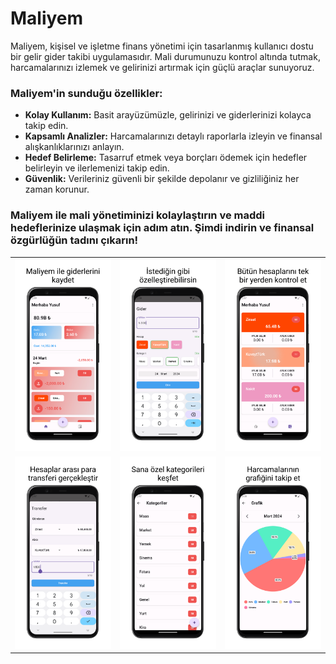 # Maliyem

<p>Maliyem, kişisel ve işletme finans yönetimi için tasarlanmış kullanıcı dostu bir gelir gider takibi uygulamasıdır. Mali durumunuzu kontrol altında tutmak, harcamalarınızı izlemek ve gelirinizi artırmak için güçlü araçlar sunuyoruz.</p>

### Maliyem'in sunduğu özellikler:

- <b>Kolay Kullanım:</b> Basit arayüzümüzle, gelirinizi ve giderlerinizi kolayca takip edin.
- <b>Kapsamlı Analizler:</b> Harcamalarınızı detaylı raporlarla izleyin ve finansal alışkanlıklarınızı anlayın.
- <b>Hedef Belirleme:</b> Tasarruf etmek veya borçları ödemek için hedefler belirleyin ve ilerlemenizi takip edin.
- <b>Güvenlik:</b> Verileriniz güvenli bir şekilde depolanır ve gizliliğiniz her zaman korunur.

### Maliyem ile mali yönetiminizi kolaylaştırın ve maddi hedeflerinize ulaşmak için adım atın. Şimdi indirin ve finansal özgürlüğün tadını çıkarın!

<table>
  <tr>
    <td><img src="assets/ss/0.png" alt="0"></td>
    <td><img src="assets/ss/1.png" alt="1"></td>
    <td><img src="assets/ss/2.png" alt="2"></td>
  </tr>
  <tr>
    <td><img src="assets/ss/3.png" alt="3"></td>
    <td><img src="assets/ss/4.png" alt="4"></td>
    <td><img src="assets/ss/5.png" alt="5"></td>
  </tr>
</table>
